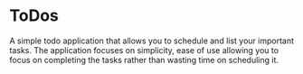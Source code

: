 # ToDos
A simple todo application that allows you to schedule and list your important tasks. 
The application focuses on simplicity, ease of use allowing you to focus on completing the tasks rather than wasting time on scheduling it. 
